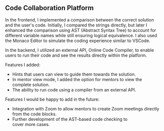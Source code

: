 ## Code Collaboration Platform

In the frontend, I implemented a comparison between the correct solution and the user's code. Initially, I compared the strings directly, but later I enhanced the comparison using AST (Abstract Syntax Tree) to account for different variable names while still ensuring logical equivalence. I also used the Monaco Editor to simulate the coding experience similar to VSCode.

In the backend, I utilized an external API, Online Code Compiler, to enable users to run their code and see the results directly within the platform.

Features I added:
- Hints that users can view to guide them towards the solution.
- In mentor view mode, I added the option for mentors to view the complete solution.
- The ability to run code using a compiler from an external API.

Features I would be happy to add in the future:
- Integration with Zoom to allow mentors to create Zoom meetings directly from the code blocks.
- Further development of the AST-based code checking to cover more cases.
